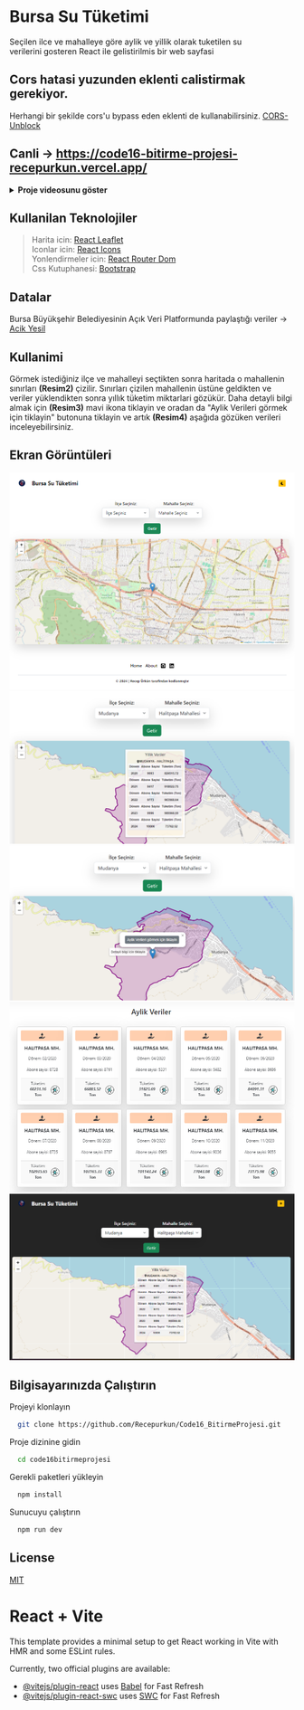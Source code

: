# Bursa Su Tüketimi

Seçilen ilce ve mahalleye göre aylik ve yillik olarak tuketilen su verilerini gosteren React ile gelistirilmis bir web sayfasi

## Cors hatasi yuzunden eklenti calistirmak gerekiyor. 
Herhangi bir şekilde cors'u bypass eden eklenti de kullanabilirsiniz.
[CORS-Unblock](https://chromewebstore.google.com/detail/cors-unblock/lfhmikememgdcahcdlaciloancbhjino)

## Canli  -> https://code16-bitirme-projesi-recepurkun.vercel.app/

<details>
  <summary><strong>Proje videosunu göster</strong></summary>
  [![Video](http://img.youtube.com/vi/StO7cVBsdUA/0.jpg)](https://www.youtube.com/watch?v=StO7cVBsdUA)
</details>

## Kullanilan Teknolojiler
> Harita icin:  [React Leaflet](https://react-leaflet.js.org/) <br>
> Iconlar icin: [React Icons](https://react-icons.github.io/react-icons/) <br>
> Yonlendirmeler icin: [React Router Dom](https://reactrouter.com/en/main/) <br>
> Css Kutuphanesi: [Bootstrap](https://getbootstrap.com/) 

## Datalar
Bursa Büyükşehir Belediyesinin Açık Veri Platformunda paylaştığı veriler -> [Acik Yesil](https://acikyesil.bursa.bel.tr/)

## Kullanimi
Görmek istediğiniz ilçe ve mahalleyi seçtikten sonra haritada o mahallenin sınırları <b>(Resim2)</b> çizilir. Sınırları çizilen mahallenin üstüne geldikten ve veriler yüklendikten sonra yıllık tüketim miktarlari gözükür. Daha detayli bilgi almak için <b>(Resim3)</b> mavi ikona tiklayin ve oradan da "Aylik Verileri görmek için tiklayin" butonuna tiklayin ve artık <b>(Resim4)</b> aşağıda gözüken verileri inceleyebilirsiniz.

## Ekran Görüntüleri

![Uygulama Ekran Görüntüsü](/public/1.png)
![Uygulama Ekran Görüntüsü](/public/2.png)
![Uygulama Ekran Görüntüsü](/public/3.png)
![Uygulama Ekran Görüntüsü](/public/4.png)
![Uygulama Ekran Görüntüsü](/public/5.png)

## Bilgisayarınızda Çalıştırın

Projeyi klonlayın

```bash
  git clone https://github.com/Recepurkun/Code16_BitirmeProjesi.git
```

Proje dizinine gidin

```bash
  cd code16bitirmeprojesi
```

Gerekli paketleri yükleyin

```bash
  npm install
```

Sunucuyu çalıştırın

```bash
  npm run dev
```
  
## License

[MIT](https://choosealicense.com/licenses/mit/)
  

# React + Vite

This template provides a minimal setup to get React working in Vite with HMR and some ESLint rules.

Currently, two official plugins are available:

- [@vitejs/plugin-react](https://github.com/vitejs/vite-plugin-react/blob/main/packages/plugin-react/README.md) uses [Babel](https://babeljs.io/) for Fast Refresh
- [@vitejs/plugin-react-swc](https://github.com/vitejs/vite-plugin-react-swc) uses [SWC](https://swc.rs/) for Fast Refresh
